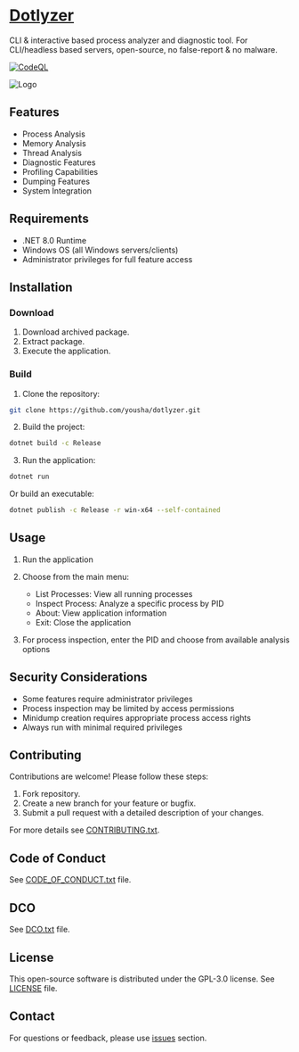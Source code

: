 # [Dotlyzer](https://github.com/yousha/dotlyzer/)

CLI & interactive based process analyzer and diagnostic tool. For CLI/headless based servers, open-source, no false-report & no malware.

[![CodeQL](https://github.com/Yousha/dotlyzer/actions/workflows/github-code-scanning/codeql/badge.svg?branch=main)](https://github.com/Yousha/dotlyzer/actions/workflows/github-code-scanning/codeql)

![Logo](resources/images/logo_64x64.png)

## Features

- Process Analysis
- Memory Analysis
- Thread Analysis
- Diagnostic Features
- Profiling Capabilities
- Dumping Features
- System Integration

## Requirements

- .NET 8.0 Runtime
- Windows OS (all Windows servers/clients)
- Administrator privileges for full feature access

## Installation

### Download

1. Download archived package.
2. Extract package.
3. Execute the application.

### Build

1. Clone the repository:

```bash
git clone https://github.com/yousha/dotlyzer.git
```

2. Build the project:

```bash
dotnet build -c Release
```

3. Run the application:

```bash
dotnet run
```

Or build an executable:

```bash
dotnet publish -c Release -r win-x64 --self-contained
```

## Usage

1. Run the application
2. Choose from the main menu:
   - List Processes: View all running processes
   - Inspect Process: Analyze a specific process by PID
   - About: View application information
   - Exit: Close the application

3. For process inspection, enter the PID and choose from available analysis options

## Security Considerations

- Some features require administrator privileges
- Process inspection may be limited by access permissions
- Minidump creation requires appropriate process access rights
- Always run with minimal required privileges

## Contributing

Contributions are welcome! Please follow these steps:

1. Fork repository.
2. Create a new branch for your feature or bugfix.
3. Submit a pull request with a detailed description of your changes.

For more details see [CONTRIBUTING.txt](CONTRIBUTING.txt).

## Code of Conduct

See [CODE_OF_CONDUCT.txt](CODE_OF_CONDUCT.txt) file.

## DCO

See [DCO.txt](DCO.txt) file.

## License

This open-source software is distributed under the GPL-3.0 license. See [LICENSE](LICENSE) file.

## Contact

For questions or feedback, please use [issues](https://github.com/yousha/dotlyzer/issues) section.
